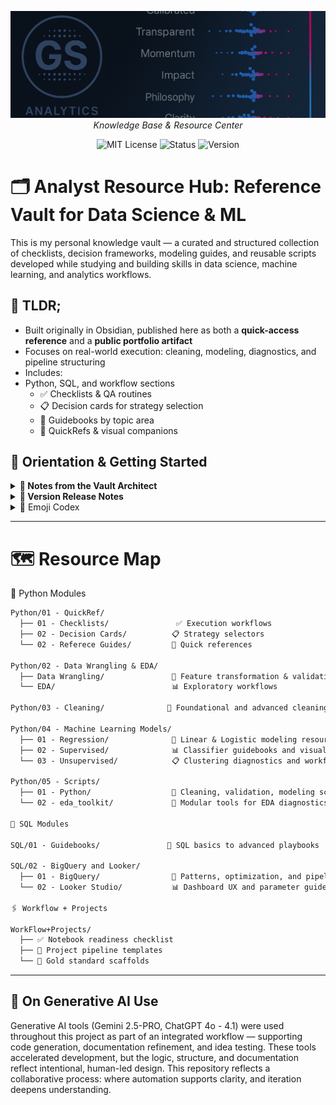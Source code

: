 <p align="center">
  <img src="dark_logo_banner.png" width="1000"/>
  <br>
  <em> Knowledge Base & Resource Center</em>
</p>

<p align="center">
  <img alt="MIT License" src="https://img.shields.io/badge/license-MIT-blue">
  <img alt="Status" src="https://img.shields.io/badge/status-alpha-lightgrey">
  <img alt="Version" src="https://img.shields.io/badge/version-v0.1.0-blueviolet">
</p>

# 🗂️ Analyst Resource Hub: Reference Vault for Data Science & ML

This is my personal knowledge vault — a curated and structured collection of checklists, decision frameworks, modeling guides, and reusable scripts developed while studying and building skills in data science, machine learning, and analytics workflows.
 
## 🧩 TLDR;
- Built originally in Obsidian, published here as both a **quick-access reference** and a **public portfolio artifact**
- Focuses on real-world execution: cleaning, modeling, diagnostics, and pipeline structuring
- Includes:
- Python, SQL, and workflow sections
  - ✅ Checklists & QA routines
  - 📋 Decision cards for strategy selection
  - 📘 Guidebooks by topic area
  - 🧭 QuickRefs & visual companions

## 🧭 Orientation & Getting Started

<details>
<summary><strong>🧠 Notes from the Vault Architect</strong></summary>

This vault was designed to be modular, navigable, and deeply practical — a living resource that reflects how I think, work, and solve problems. It serves as a:
- Toolkit for day-to-day analysis
- Teaching aid for others and for myself
- Sandbox for workflows and automation ideas

</details>

<details>
<summary><strong>🫆 Version Release Notes</strong></summary>

**`v0.1.0` – Initial Public Release**

- Obsidian vault ported to GitHub
- Folder structure stabilized
- Markdown files cleaned and organized for public browsing

**Upcoming Additions**

- Add reusable templates and starter kits
- Adding Screenshots and Visuals to Guidebooks and Visual Companions
- Expand Python and SQL script collections
- Incorporate references and workflows from related projects:
  - [`analyst_toolkit`](https://github.com/G-Schumacher44/analyst_toolkit)
  - [`model_evaluation_suite`](https://github.com/G-Schumacher44/model_evaluation_suite)

 
</details>

<details>
<summary>📌 Emoji Codex</summary>

To make the vault easier to skim and navigate, each document uses an emoji prefix to signal its purpose or category.

- 📊 Visual Companions & Evaluation Guides
- ✅ Execution Checklists
- 📋 Decision Strategy Cards
- 📘 Deep-Dive Guidebooks
- 🧭 Quick Reference Sheets

For a full legend, see the [📚 Vault Emoji Codex](emoji_codex.md).

</details>

___

# 🗺️ Resource Map

🐍 Python Modules

```txt
Python/01 - QuickRef/
  ├── 01 - Checklists/               ✅ Execution workflows
  ├── 02 - Decision Cards/          📋 Strategy selectors
  └── 02 - Referece Guides/         🧭 Quick references

Python/02 - Data Wrangling & EDA/
  ├── Data Wrangling/               📘 Feature transformation & validation
  └── EDA/                          📊 Exploratory workflows

Python/03 - Cleaning/              🧼 Foundational and advanced cleaning guides

Python/04 - Machine Learning Models/
  ├── 01 - Regression/              📘 Linear & Logistic modeling resources
  ├── 02 - Supervised/              📊 Classifier guidebooks and visuals
  └── 03 - Unsupervised/            📋 Clustering diagnostics and workflows

Python/05 - Scripts/
  ├── 01 - Python/                  🧪 Cleaning, validation, modeling scripts
  └── 02 - eda_toolkit/             🧰 Modular tools for EDA diagnostics

🚛 SQL Modules

SQL/01 - Guidebooks/               📘 SQL basics to advanced playbooks

SQL/02 - BigQuery and Looker/
  ├── 01 - BigQuery/                🧱 Patterns, optimization, and pipelines
  └── 02 - Looker Studio/           📊 Dashboard UX and parameter guides

🖇️ Workflow + Projects

WorkFlow+Projects/
  ├── ✅ Notebook readiness checklist
  ├── 📘 Project pipeline templates
  └── 🥇 Gold standard scaffolds
```
___

## 🤝 On Generative AI Use

Generative AI tools (Gemini 2.5-PRO, ChatGPT 4o - 4.1) were used throughout this project as part of an integrated workflow — supporting code generation, documentation refinement, and idea testing. These tools accelerated development, but the logic, structure, and documentation reflect intentional, human-led design. This repository reflects a collaborative process: where automation supports clarity, and iteration deepens understanding.